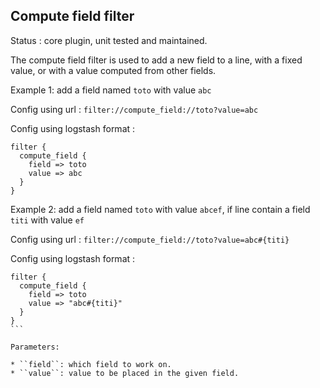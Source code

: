 Compute field filter
---

Status : core plugin, unit tested and maintained.

The compute field filter is used to add a new field to a line, with a fixed value, or with a value computed from other fields.

Example 1: add a field named ``toto`` with value ``abc``

Config using url : ``filter://compute_field://toto?value=abc``

Config using logstash format :
````
filter {
  compute_field {
    field => toto
    value => abc
  }
}
````

Example 2: add a field named ``toto`` with value ``abcef``, if line contain a field ``titi`` with value ``ef``

Config using url : ``filter://compute_field://toto?value=abc#{titi}``

Config using logstash format :
````
filter {
  compute_field {
    field => toto
    value => "abc#{titi}"
  }
}
```

Parameters:

* ``field``: which field to work on.
* ``value``: value to be placed in the given field.
